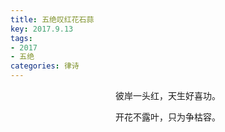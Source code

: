 ```yaml
---
title: 五绝叹红花石蒜
key: 2017.9.13
tags: 
- 2017
- 五绝
categories: 律诗
---
```


<p align="center">彼岸一头红，天生好喜功。
</p>
<p align="center">开花不露叶，只为争枯容。
</p>

